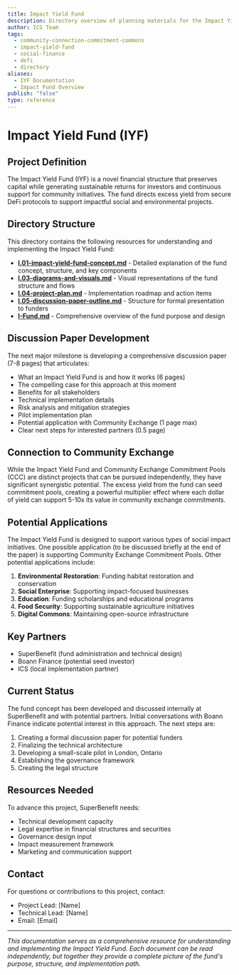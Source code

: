 ```yaml
---
title: Impact Yield Fund
description: Directory overview of planning materials for the Impact Yield Fund, which preserves capital while generating returns for investors and supporting community initiatives
author: ICS Team
tags:
  - community-connection-commitment-commons
  - impact-yield-fund
  - social-finance
  - defi
  - directory
aliases:
  - IYF Documentation
  - Impact Fund Overview
publish: "false"
type: reference
---
```


# Impact Yield Fund (IYF)

## Project Definition

The Impact Yield Fund (IYF) is a novel financial structure that preserves capital while generating sustainable returns for investors and continuous support for community initiatives. The fund directs excess yield from secure DeFi protocols to support impactful social and environmental projects.

## Directory Structure

This directory contains the following resources for understanding and implementing the Impact Yield Fund:

- **[I.01-impact-yield-fund-concept.md](notes/ics/ccc/archive/v0.2/I-Fund/I.01-impact-yield-fund-concept.md)** - Detailed explanation of the fund concept, structure, and key components
- **[I.03-diagrams-and-visuals.md](notes/ics/ccc/archive/v0.2/I-Fund/I.03-diagrams-and-visuals.md)** - Visual representations of the fund structure and flows
- **[I.04-project-plan.md](notes/ics/ccc/archive/v0.2/I-Fund/I.04-project-plan.md)** - Implementation roadmap and action items
- **[I.05-discussion-paper-outline.md](notes/ics/ccc/archive/v0.2/I-Fund/I.05-discussion-paper-outline.md)** - Structure for formal presentation to funders
- **[I-Fund.md](notes/ics/ccc/archive/v0.2/I-Fund/index.md)** - Comprehensive overview of the fund purpose and design

## Discussion Paper Development

The next major milestone is developing a comprehensive discussion paper (7-8 pages) that articulates:
- What an Impact Yield Fund is and how it works (6 pages)
- The compelling case for this approach at this moment
- Benefits for all stakeholders
- Technical implementation details
- Risk analysis and mitigation strategies
- Pilot implementation plan
- Potential application with Community Exchange (1 page max)
- Clear next steps for interested partners (0.5 page)

## Connection to Community Exchange

While the Impact Yield Fund and Community Exchange Commitment Pools (CCC) are distinct projects that can be pursued independently, they have significant synergistic potential. The excess yield from the fund can seed commitment pools, creating a powerful multiplier effect where each dollar of yield can support 5-10x its value in community exchange commitments.

## Potential Applications

The Impact Yield Fund is designed to support various types of social impact initiatives. One possible application (to be discussed briefly at the end of the paper) is supporting Community Exchange Commitment Pools. Other potential applications include:

1. **Environmental Restoration**: Funding habitat restoration and conservation
2. **Social Enterprise**: Supporting impact-focused businesses
3. **Education**: Funding scholarships and educational programs
4. **Food Security**: Supporting sustainable agriculture initiatives
5. **Digital Commons**: Maintaining open-source infrastructure

## Key Partners

- SuperBenefit (fund administration and technical design)
- Boann Finance (potential seed investor)
- ICS (local implementation partner)

## Current Status

The fund concept has been developed and discussed internally at SuperBenefit and with potential partners. Initial conversations with Boann Finance indicate potential interest in this approach. The next steps are:

1. Creating a formal discussion paper for potential funders
2. Finalizing the technical architecture
3. Developing a small-scale pilot in London, Ontario
4. Establishing the governance framework
5. Creating the legal structure

## Resources Needed

To advance this project, SuperBenefit needs:
- Technical development capacity
- Legal expertise in financial structures and securities
- Governance design input
- Impact measurement framework
- Marketing and communication support

## Contact

For questions or contributions to this project, contact:
- Project Lead: [Name]
- Technical Lead: [Name]
- Email: [Email]

---

*This documentation serves as a comprehensive resource for understanding and implementing the Impact Yield Fund. Each document can be read independently, but together they provide a complete picture of the fund's purpose, structure, and implementation path.*